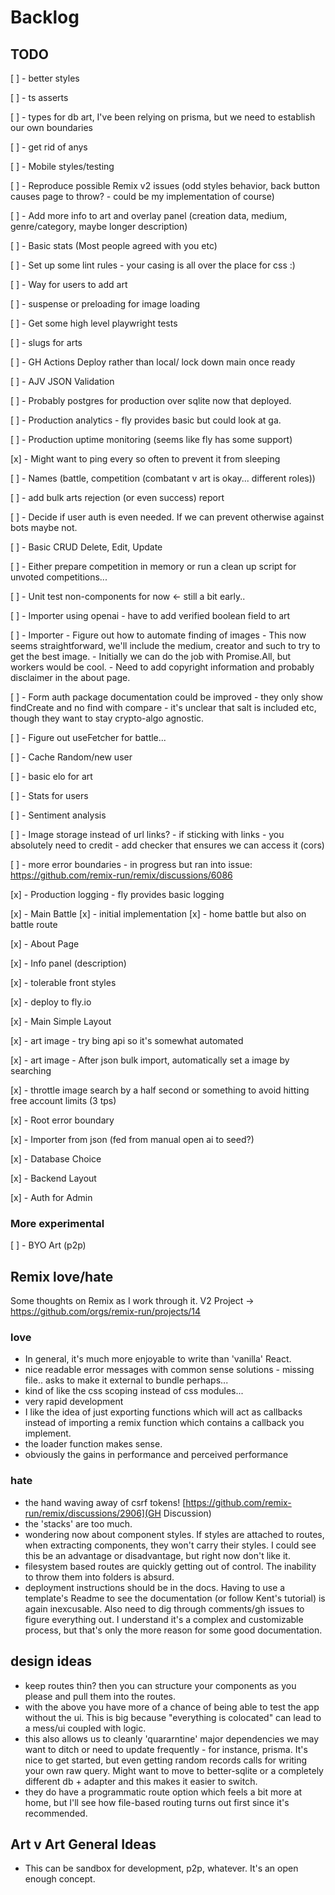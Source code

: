 # Backlog

## TODO

[ ] - better styles

[ ] - ts asserts

[ ] - types for db art, I've been relying on prisma, but we need to establish our own boundaries

[ ] - get rid of anys

[ ] - Mobile styles/testing

[ ] - Reproduce possible Remix v2 issues (odd styles behavior, back button causes page to throw? - could be my implementation of course)

[ ] - Add more info to art and overlay panel (creation data, medium, genre/category, maybe longer description)

[ ] - Basic stats (Most people agreed with you etc)

[ ] - Set up some lint rules - your casing is all over the place for css :)

[ ] - Way for users to add art



[ ] - suspense or preloading for image loading

[ ] - Get some high level playwright tests

[ ] - slugs for arts

[ ] - GH Actions Deploy rather than local/ lock down main once ready

[ ] - AJV JSON Validation

[ ] - Probably postgres for production over sqlite now that deployed.

[ ] - Production analytics - fly provides basic but could look at ga.

[ ] - Production uptime monitoring (seems like fly has some support)
    
[x] - Might want to ping every so often to prevent it from sleeping 

[ ] - Names (battle, competition (combatant v art is okay... different roles))

[ ] - add bulk arts rejection (or even success) report

[ ] - Decide if user auth is even needed. If we can prevent otherwise against bots maybe not.

[ ] - Basic CRUD Delete, Edit, Update

[ ] - Either prepare competition in memory or run a clean up script for unvoted competitions...

[ ] - Unit test non-components for now <- still a bit early..

[ ] - Importer using openai
    - have to add verified boolean field to art

[ ] - Importer - Figure out how to automate finding of images
    - This now seems straightforward, we'll include the medium, creator and such to try to get the best image.
    - Initially we can do the job with Promise.All, but workers would be cool.
    - Need to add copyright information and probably disclaimer in the about page.

[ ] - Form auth package documentation could be improved - they only show findCreate and no find with compare - it's unclear that salt is included etc, though they want to stay crypto-algo agnostic.

[ ] - Figure out useFetcher for battle...

[ ] - Cache Random/new user

[ ] - basic elo for art

[ ] - Stats for users

[ ] - Sentiment analysis

[ ] - Image storage instead of url links?
    - if sticking with links 
        - you absolutely need to credit 
        - add checker that ensures we can access it (cors)

[ ] - more error boundaries
        - in progress but ran into issue: https://github.com/remix-run/remix/discussions/6086

[x] - Production logging - fly provides basic logging

[x] - Main Battle
    [x] - initial implementation
    [x] - home battle but also on battle route

[x] - About Page

[x] - Info panel (description)

[x] - tolerable front styles

[x] - deploy to fly.io

[x] - Main Simple Layout

[x] - art image - try bing api so it's somewhat automated

[x] - art image - After json bulk import, automatically set a image by searching

[x] - throttle image search by a half second or something to avoid hitting free account limits (3 tps)

[x] - Root error boundary

[x] - Importer from json (fed from manual open ai to seed?)

[x] - Database Choice

[x] - Backend Layout

[x] - Auth for Admin

### More experimental

[ ] - BYO Art (p2p)

## Remix love/hate

Some thoughts on Remix as I work through it.
V2 Project -> https://github.com/orgs/remix-run/projects/14

### love

- In general, it's much more enjoyable to write than 'vanilla' React.
- nice readable error messages with common sense solutions - missing file.. asks to make it external to bundle perhaps...
- kind of like the css scoping instead of css modules...
- very rapid development
- I like the idea of just exporting functions which will act as callbacks instead of importing a remix function which contains a callback you implement.
- the loader function makes sense.
- obviously the gains in performance and perceived performance

### hate

- the hand waving away of csrf tokens!
[https://github.com/remix-run/remix/discussions/2906](GH Discussion)
- the 'stacks' are too much.
- wondering now about component styles. If styles are attached to routes, when extracting components, they won't carry their styles. I could see this be an advantage or disadvantage, but right now don't like it.
- filesystem based routes are quickly getting out of control. The inability to throw them into folders is absurd.
- deployment instructions should be in the docs. Having to use a template's Readme to see the documentation (or follow Kent's tutorial) is again inexcusable. Also need to dig through comments/gh issues to figure everything out. I understand it's a complex and customizable process, but that's only the more reason for some good documentation.

## design ideas

- keep routes thin? then you can structure your components as you please and pull them into the routes.
- with the above you have more of a chance of being able to test the app without the ui. This is big because "everything is colocated" can lead to a mess/ui coupled with logic.
- this also allows us to cleanly 'quararntine' major dependencies we may want to ditch or need to update frequently - for instance, prisma. It's nice to get started, but even getting random records calls for writing your own raw query. Might want to move to better-sqlite or a completely different db + adapter and this makes it easier to switch.
- they do have a programmatic route option which feels a bit more at home, but I'll see how file-based routing turns out first since it's recommended.

## Art v Art General Ideas

- This can be sandbox for development, p2p, whatever. It's an open enough concept.
